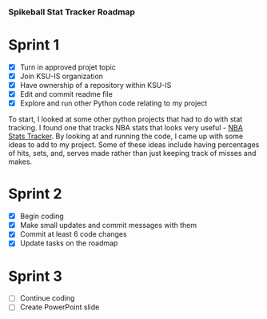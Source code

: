 ### Spikeball Stat Tracker Roadmap
# Sprint 1
- [x] Turn in approved projet topic
- [x] Join KSU-IS organization
- [x] Have ownership of a repository within KSU-IS
- [x] Edit and commit readme file
- [x] Explore and run other Python code relating to my project

To start, I looked at some other python projects that had to do with stat tracking. I found one that tracks NBA stats that looks very useful - [NBA Stats Tracker](https://github.com/dblackrun/nba-stats-tracking).
By looking at and running the code, I came up with some ideas to add to my project. Some of these ideas include having percentages of hits, sets, and, serves made rather than just keeping track of misses and makes.

# Sprint 2
- [x] Begin coding
- [x] Make small updates and commit messages with them
- [x] Commit at least 6 code changes
- [x] Update tasks on the roadmap

# Sprint 3
- [ ] Continue coding
- [ ] Create PowerPoint slide

